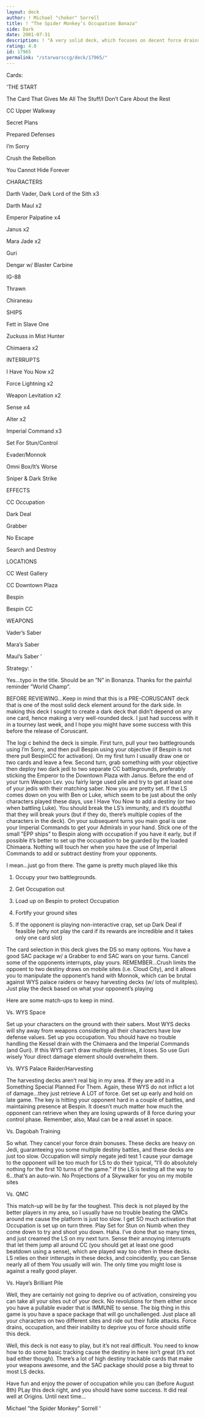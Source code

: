 ```yaml
---
layout: deck
author: ! Michael "choker" Sorrell
title: ! "The Spider Monkey’s Occupation Bonaza"
side: Dark
date: 2001-07-31
description: ! "A very solid deck, which focuses on decent force drains and the one-two punch of CC occupation.  Dark Deal can even be pulled off against non-interactive LS decks"
rating: 4.0
id: 17965
permalink: "/starwarsccg/deck/17965/"
---
```

Cards: 

'THE START

The Card That Gives Me All The Stuff/I Don’t Care About the Rest

CC Upper Walkway

Secret Plans

Prepared Defenses

I’m Sorry

Crush the Rebellion

You Cannot Hide Forever


CHARACTERS

Darth Vader, Dark Lord of the Sith x3

Darth Maul x2

Emperor Palpatine x4

Janus x2

Mara Jade x2

Guri

Dengar w/ Blaster Carbine

IG-88

Thrawn

Chiraneau


SHIPS

Fett in Slave One

Zuckuss in Mist Hunter

Chimaera x2


INTERRUPTS

I Have You Now x2

Force Lightning x2

Weapon Levitation x2

Sense x4

Alter x2

Imperial Command x3

Set For Stun/Control

Evader/Monnok

Omni Box/It’s Worse

Sniper & Dark Strike


EFFECTS

CC Occupation

Dark Deal

Grabber

No Escape

Search and Destroy


LOCATIONS

CC West Gallery

CC Downtown Plaza

Bespin

Bespin CC


WEAPONS

Vader’s Saber

Mara’s Saber

Maul’s Saber '

Strategy: '

Yes...typo in the title. Should be an ”N” in Bonanza.  Thanks for the painful reminder ”World Champ”.


BEFORE REVIEWING...Keep in mind that this is a PRE-CORUSCANT deck that is one of the most solid deck element around for the dark side.  In making this deck I sought to create a dark deck that didn’t depend on any one card, hence making a very well-rounded deck.  I just had success with it in a tourney last week, and I hope you might have some success with this before the release of Coruscant.


The logi c behind the deck is simple.  First turn, pull your two battlegrounds using I’m Sorry, and then pull Bespin using your objective (if Bespin is not there pull BespinCC for activation).  On my first turn I usually draw one or two cards and leave a few.  Second turn, grab something with your objective then deploy two dark jedi to two separate CC battlegrounds, preferably sticking the Emperor to the Downtown Plaza with Janus.  Before the end of your turn Weapon Lev. you fairly large used pile and try to get at least one of your jedis with their matching saber.  Now you are pretty set.  If the LS comes down on you with Ben or Luke, which seem to be just about the only characters played these days, use I Have You Now to add a destiny (or two when battling Luke).  You should break the LS’s immunity, and it’s doubtful that they will break yours (but if they do, there’s multiple copies of the characters in the deck).  On your subsequent turns you main goal is use your Imperial Commands to get your Admirals in your hand.  Stick one of the small ”EPP ships” to Bespin along with occupation if you have it early, but if possible it’s better to set up the occupation to be guarded by the loaded Chimaera.  Nothing will touch her when you have the use of Imperial Commands to add or subtract destiny from your opponents.


I mean...just go from there.  The game is pretty much played like this

1) Occupy your two battlegrounds.

2) Get Occupation out

3) Load up on Bespin to protect Occupation

4) Fortify your ground sites

5) If the opponent is playing non-interactive crap, set up Dark Deal if feasible (why not play the card if its rewards are incredible and it takes only one card slot)


The card selection in this deck gives the DS so many options.  You have a good SAC package w/ a Grabber to end SAC wars on your turns.  Cancel some of the opponents interrupts, play yours.  REMEMBER...Crush limits the oppoent to two destiny draws on mobile sites (i.e. Cloud City), and it allows you to manipulate the opponent’s hand with Monnok, which can be brutal against WYS palace raiders or heavy harvesting decks (w/ lots of mulitples).  Just play the deck based on what your opponent’s playing


Here are some match-ups to keep in mind.


Vs. WYS Space

Set up your characters on the ground with their sabers.  Most WYS decks will shy away from weapons considering all their characters have low defense values.  Set up you occupation.  You should have no trouble handling the Kessel drain with the Chimaera and the Imperial Commands (and Guri).  If this WYS can’t draw multiple destinies, it loses.  So use Guri wisely  Your direct damage element should overwhelm them.


Vs. WYS Palace Raider/Harvesting

The harvesting decks aren’t real big in my area. If they are add in a Something Special Planned For Them.  Again, these WYS do not inflict a lot of damage...they just retrieve A LOT of force.  Get set up early and hold on late game.  The key is hitting your opponent hard in a couple of battles, and maintaining presence at Bespin.  It doesn’t much matter how much the opponent can retrieve when they are losing upwards of 8 force during your control phase.  Remember, also, Maul can be a real asset in space.


Vs. Dagobah Training

So what.  They cancel your force drain bonuses.  These decks are heavy on Jedi, guaranteeing you some multiple destiny battles, and these decks are just too slow.  Occupation will simply negate jedi test 1 cause your damage to the opponent will be too much for LS to do their typical, ”I’ll do absolutely nothing for the first 10 turns of the game.”  If the LS is testing all the way to 6...that’s an auto-win.  No Projections of a Skywalker for you on my mobile sites


Vs. QMC

This match-up will be by far the toughest.  This deck is not played by the better players in my area, so I usually have no trouble beating the QMCs around me cause the platform is just too slow.  I get SO much activation that Occupation is set up on turn three.  Play Set for Stun on Numb when they come down to try and shoot you down.  Haha.  I’ve done that so many times, and just creamed the LS on my next turn.  Sense their annoying interrupts that let them jump all around CC (you should get at least one good beatdown using a sense), which are played way too often in these decks.  LS relies on their intterupts in these decks, and coincidently, you can Sense nearly all of them  You usually will win.  The only time you might lose is against a really good player.


Vs. Haye’s Brilliant Pile

Well, they are certainly not going to deprive ou of activation, consireing you can take all your sites out of your deck.  No revolutions for them either since you have a pullable evader that is IMMUNE to sense.  The big thing in this game is you have a space package that will go unchallenged.  Just place all your characters on two different sites and ride out their futile attacks.  Force drains, occupation, and their inability to deprive you of force should stifle this deck.


Well, this deck is not easy to play, but it’s not real difficult.  You need to know how to do some basic tracking cause the destiny in here isn’t great (it’s not bad either though).  There’s a lot of high destiny trackable cards that make your weapons awesome, and the SAC package should pose a big threat to most LS decks.  


Have fun and enjoy the power of occupation while you can (before August 8th)  PLay this deck right, and you should have some success.  It did real well at Origins.  Until next time...


Michael ”the Spider Monkey” Sorrell  '
